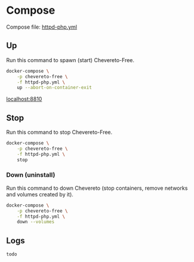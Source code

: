 # Compose

Compose file: [httpd-php.yml](../httpd-php.yml)

## Up

Run this command to spawn (start) Chevereto-Free.

```sh
docker-compose \
    -p chevereto-free \
    -f httpd-php.yml \
    up --abort-on-container-exit
```

[localhost:8810](http://localhost:8810)

## Stop

Run this command to stop Chevereto-Free.

```sh
docker-compose \
    -p chevereto-free \
    -f httpd-php.yml \
    stop
```

### Down (uninstall)

Run this command to down Chevereto (stop containers, remove networks and volumes created by it).

```sh
docker-compose \
    -p chevereto-free \
    -f httpd-php.yml \
    down --volumes
```

## Logs

`todo`
